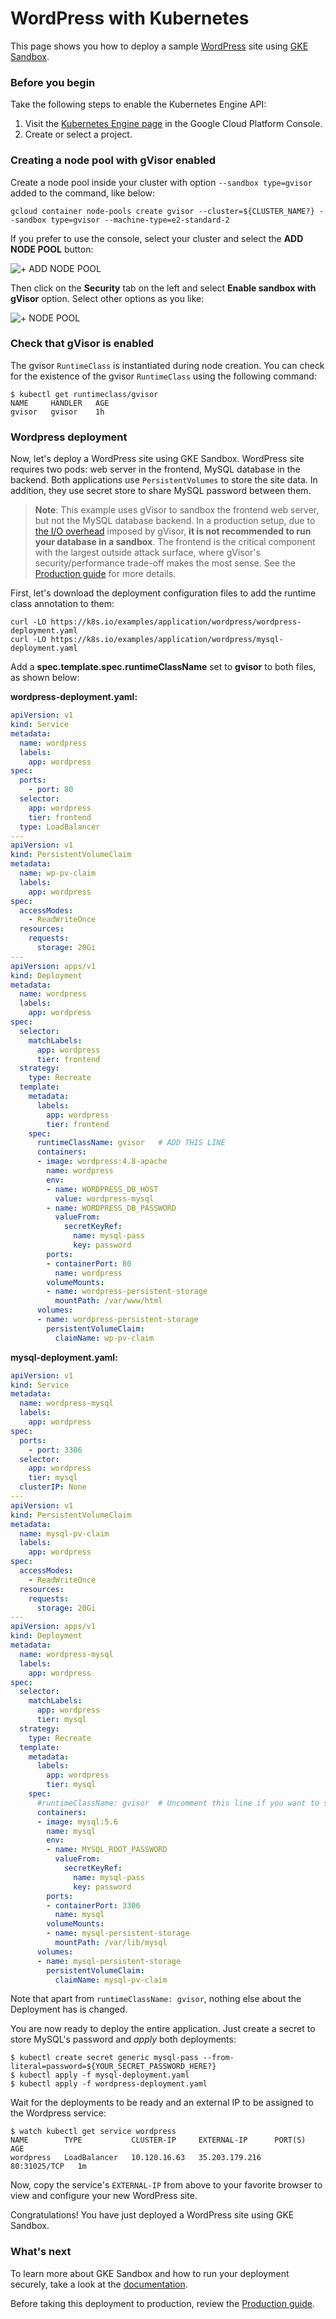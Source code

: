# WordPress with Kubernetes

This page shows you how to deploy a sample [WordPress][wordpress] site using
[GKE Sandbox][gke-sandbox].

### Before you begin

Take the following steps to enable the Kubernetes Engine API:

1.  Visit the [Kubernetes Engine page][project-selector] in the Google Cloud
    Platform Console.
1.  Create or select a project.

### Creating a node pool with gVisor enabled

Create a node pool inside your cluster with option `--sandbox type=gvisor` added
to the command, like below:

```shell
gcloud container node-pools create gvisor --cluster=${CLUSTER_NAME?} --sandbox type=gvisor --machine-type=e2-standard-2
```

If you prefer to use the console, select your cluster and select the **ADD NODE
POOL** button:

![+ ADD NODE POOL](node-pool-button.png)

Then click on the **Security** tab on the left and select **Enable sandbox with
gVisor** option. Select other options as you like:

![+ NODE POOL](add-node-pool.png)

### Check that gVisor is enabled

The gvisor `RuntimeClass` is instantiated during node creation. You can check
for the existence of the gvisor `RuntimeClass` using the following command:

```shell
$ kubectl get runtimeclass/gvisor
NAME     HANDLER   AGE
gvisor   gvisor    1h
```

### Wordpress deployment

Now, let's deploy a WordPress site using GKE Sandbox. WordPress site requires
two pods: web server in the frontend, MySQL database in the backend. Both
applications use `PersistentVolumes` to store the site data. In addition, they
use secret store to share MySQL password between them.

> **Note**: This example uses gVisor to sandbox the frontend web server, but not
> the MySQL database backend. In a production setup, due to
> [the I/O overhead](../../architecture_guide/performance) imposed by gVisor,
> **it is not recommended to run your database in a sandbox**. The frontend is
> the critical component with the largest outside attack surface, where gVisor's
> security/performance trade-off makes the most sense. See the
> [Production guide] for more details.

First, let's download the deployment configuration files to add the runtime
class annotation to them:

```shell
curl -LO https://k8s.io/examples/application/wordpress/wordpress-deployment.yaml
curl -LO https://k8s.io/examples/application/wordpress/mysql-deployment.yaml
```

Add a **spec.template.spec.runtimeClassName** set to **gvisor** to both files,
as shown below:

**wordpress-deployment.yaml:**

```yaml
apiVersion: v1
kind: Service
metadata:
  name: wordpress
  labels:
    app: wordpress
spec:
  ports:
    - port: 80
  selector:
    app: wordpress
    tier: frontend
  type: LoadBalancer
---
apiVersion: v1
kind: PersistentVolumeClaim
metadata:
  name: wp-pv-claim
  labels:
    app: wordpress
spec:
  accessModes:
    - ReadWriteOnce
  resources:
    requests:
      storage: 20Gi
---
apiVersion: apps/v1
kind: Deployment
metadata:
  name: wordpress
  labels:
    app: wordpress
spec:
  selector:
    matchLabels:
      app: wordpress
      tier: frontend
  strategy:
    type: Recreate
  template:
    metadata:
      labels:
        app: wordpress
        tier: frontend
    spec:
      runtimeClassName: gvisor   # ADD THIS LINE
      containers:
      - image: wordpress:4.8-apache
        name: wordpress
        env:
        - name: WORDPRESS_DB_HOST
          value: wordpress-mysql
        - name: WORDPRESS_DB_PASSWORD
          valueFrom:
            secretKeyRef:
              name: mysql-pass
              key: password
        ports:
        - containerPort: 80
          name: wordpress
        volumeMounts:
        - name: wordpress-persistent-storage
          mountPath: /var/www/html
      volumes:
      - name: wordpress-persistent-storage
        persistentVolumeClaim:
          claimName: wp-pv-claim
```

**mysql-deployment.yaml:**

```yaml
apiVersion: v1
kind: Service
metadata:
  name: wordpress-mysql
  labels:
    app: wordpress
spec:
  ports:
    - port: 3306
  selector:
    app: wordpress
    tier: mysql
  clusterIP: None
---
apiVersion: v1
kind: PersistentVolumeClaim
metadata:
  name: mysql-pv-claim
  labels:
    app: wordpress
spec:
  accessModes:
    - ReadWriteOnce
  resources:
    requests:
      storage: 20Gi
---
apiVersion: apps/v1
kind: Deployment
metadata:
  name: wordpress-mysql
  labels:
    app: wordpress
spec:
  selector:
    matchLabels:
      app: wordpress
      tier: mysql
  strategy:
    type: Recreate
  template:
    metadata:
      labels:
        app: wordpress
        tier: mysql
    spec:
      #runtimeClassName: gvisor  # Uncomment this line if you want to sandbox the database.
      containers:
      - image: mysql:5.6
        name: mysql
        env:
        - name: MYSQL_ROOT_PASSWORD
          valueFrom:
            secretKeyRef:
              name: mysql-pass
              key: password
        ports:
        - containerPort: 3306
          name: mysql
        volumeMounts:
        - name: mysql-persistent-storage
          mountPath: /var/lib/mysql
      volumes:
      - name: mysql-persistent-storage
        persistentVolumeClaim:
          claimName: mysql-pv-claim
```

Note that apart from `runtimeClassName: gvisor`, nothing else about the
Deployment has is changed.

You are now ready to deploy the entire application. Just create a secret to
store MySQL's password and *apply* both deployments:

```shell
$ kubectl create secret generic mysql-pass --from-literal=password=${YOUR_SECRET_PASSWORD_HERE?}
$ kubectl apply -f mysql-deployment.yaml
$ kubectl apply -f wordpress-deployment.yaml
```

Wait for the deployments to be ready and an external IP to be assigned to the
Wordpress service:

```shell
$ watch kubectl get service wordpress
NAME        TYPE           CLUSTER-IP     EXTERNAL-IP      PORT(S)        AGE
wordpress   LoadBalancer   10.120.16.63   35.203.179.216   80:31025/TCP   1m
```

Now, copy the service's `EXTERNAL-IP` from above to your favorite browser to
view and configure your new WordPress site.

Congratulations! You have just deployed a WordPress site using GKE Sandbox.

### What's next

To learn more about GKE Sandbox and how to run your deployment securely, take a
look at the [documentation][gke-sandbox-docs].

Before taking this deployment to production, review the [Production guide].

[gke-sandbox-docs]: https://cloud.google.com/kubernetes-engine/docs/how-to/sandbox-pods
[gke-sandbox]: https://cloud.google.com/kubernetes-engine/sandbox/
[project-selector]: https://console.cloud.google.com/projectselector/kubernetes
[wordpress]: https://wordpress.com/
[Production guide]: /docs/user_guide/production/
